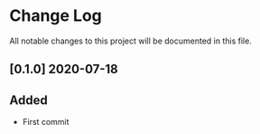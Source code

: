# Change Log
All notable changes to this project will be documented in this file.

## [0.1.0] 2020-07-18
## Added
- First commit
